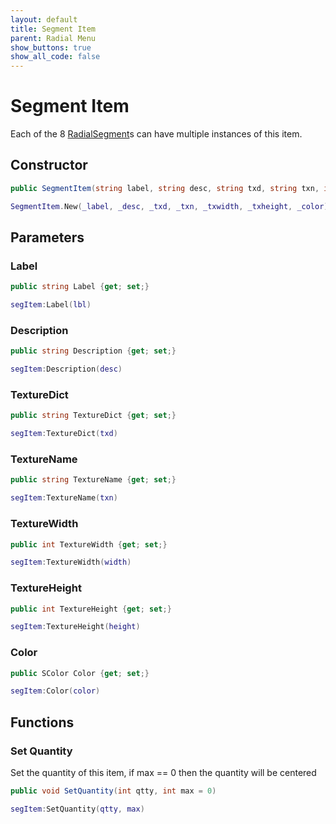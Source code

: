 ```yaml
---
layout: default
title: Segment Item
parent: Radial Menu
show_buttons: true
show_all_code: false
---
```


# Segment Item
Each of the 8 [RadialSegment](./radialsegment.md)s can have multiple instances of this item.

## Constructor

```c#
public SegmentItem(string label, string desc, string txd, string txn, int txwidth, int txheight, SColor color)
```

```lua
SegmentItem.New(_label, _desc, _txd, _txn, _txwidth, _txheight, _color)
```

## Parameters

###  Label 

```c#
public string Label {get; set;}
```

```lua
segItem:Label(lbl)
```

###  Description 

```c#
public string Description {get; set;}
```

```lua
segItem:Description(desc)
```

###  TextureDict 

```c#
public string TextureDict {get; set;}
```

```lua
segItem:TextureDict(txd)
```

###  TextureName 

```c#
public string TextureName {get; set;}
```

```lua
segItem:TextureName(txn)
```

###  TextureWidth 

```c#
public int TextureWidth {get; set;}
```

```lua
segItem:TextureWidth(width)
```

###  TextureHeight 

```c#
public int TextureHeight {get; set;}
```

```lua
segItem:TextureHeight(height)
```

###  Color 

```c#
public SColor Color {get; set;}
```

```lua
segItem:Color(color)
```

## Functions

### Set Quantity
Set the quantity of this item, if max == 0 then the quantity will be centered

```c#
public void SetQuantity(int qtty, int max = 0)
```

```lua
segItem:SetQuantity(qtty, max)
```
